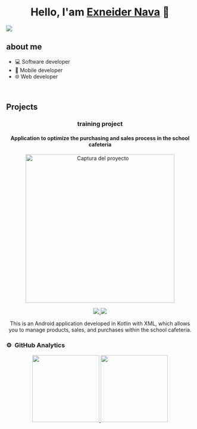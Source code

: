<div align="center">
<h1 align="center">Hello, I'am <a href="www.linkedin.com/in/exneider-alfonso-nava-archila-a8795027b">Exneider Nava</a> 👋</h1>
</div>
<img src="https://i.imgur.com/01S8reL.jpeg">


## about me

- 💻 Software developer
- 📲 Mobile developer
- 🌐 Web developer

<br>

## Projects

<h3 align="center">training project</h3>
<h4 align="center">Application to optimize the purchasing and sales process in the school cafeteria</h4>
<div align="center">
  <a href="https://github.com/ExneiderNava/CodigoProyecto.git" target="_blank">
    <img src="https://i.imgur.com/uHe3noW.png" width="400" alt="Captura del proyecto">
  </a>
  <p>
    <a href="https://github.com/ExneiderNava/CodigoProyecto.git" target="_blank">
      <img src="https://img.shields.io/badge/CÓDIGO-ff9?style=for-the-badge&logo=github&logoColor=black">
    </a>
    <a href="https://www.figma.com/proto/ihqhvGcd8VvxyE5GLJ3adV/Untitled?node-id=2-3&p=f&t=47Ug8YhLPcg1N619-1&scaling=scale-down&content-scaling=fixed&page-id=0%3A1&starting-point-node-id=2%3A3" target="_blank">
      <img src="https://img.shields.io/badge/-Figma-ff9?style=for-the-badge&logo=figma&logoColor=multi">
    </a>
  </p>
  <p>
    This is an Android application developed in Kotlin with XML, which allows you to manage products, sales, and purchases within the school cafeteria.
</div>

### ⚙️ &nbsp;GitHub Analytics

<p align="center">
<a href="https://github.com/ExneiderNava">
  <img height="180em" src="https://github-readme-stats-eight-theta.vercel.app/api?username=ExneiderNava&show_icons=true&theme=algolia&include_all_commits=true&count_private=true"/>
  <img height="180em" src="https://github-readme-stats-eight-theta.vercel.app/api/top-langs/?username=ExneiderNava&layout=compact&langs_count=8&theme=algolia"/>
</a>
</p>
